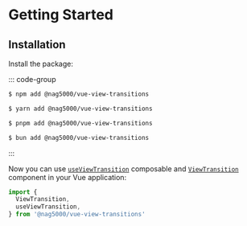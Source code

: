 # Getting Started

## Installation

Install the package:

::: code-group

```sh [npm]
$ npm add @nag5000/vue-view-transitions
```

```sh [yarn]
$ yarn add @nag5000/vue-view-transitions
```

```sh [pnpm]
$ pnpm add @nag5000/vue-view-transitions
```

```sh [bun]
$ bun add @nag5000/vue-view-transitions
```

:::

Now you can use [`useViewTransition`](./use-view-transition.md) composable and [`ViewTransition`](./view-transition.md) component in your Vue application:

```js
import {
  ViewTransition,
  useViewTransition,
} from '@nag5000/vue-view-transitions'
```
